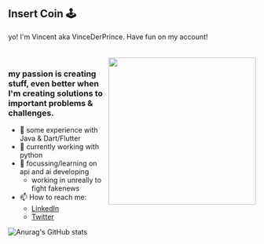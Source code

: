 ## Insert Coin 🕹️

yo! I'm Vincent aka VinceDerPrince. Have fun on my account!






<div style="padding-top: 20px">
  <img align="right" src="https://media.giphy.com/media/xT8qBvjBcLBAZxJixO/giphy.gif" width=300px>
</div>


### my passion is creating stuff, even better when I'm creating solutions to important problems & challenges.

- 💾 some experience with Java & Dart/Flutter
- 🐍 currently working with python
- 🌱 focussing/learning on api and ai developing
  - working in unreally to fight fakenews
- 📫 How to reach me:
  - [LinkedIn](https://www.linkedin.com/in/vincent-elster-a532651b6)
  - [Twitter](https://twitter.com/VincentElster)

![Anurag's GitHub stats](https://github-readme-stats.vercel.app/api?username=VinceDerPrince&hide=prs,contribs&show_icons=true&theme=codeSTACKr)

<!--
**CasCodes/CasCodes** is a ✨ _special_ ✨ repository because its `README.md` (this file) appears on your GitHub profile.

Here are some ideas to get you started:

- 🔭 I’m currently working on ...
- 🌱 I’m currently learning ...
- 👯 I’m looking to collaborate on ...
- 🤔 I’m looking for help with ...
- 💬 Ask me about ...
- 😄 Pronouns: ...
- ⚡ Fun fact: ...
-->
